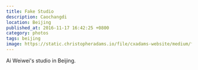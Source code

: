 ```yaml
---
title: Fake Studio
description: Caochangdi
location: Beijing
published_at: 2016-11-17 16:42:25 +0800
category: photos
tags: beijing
image: https://static.christopheradams.io/file/cxadams-website/medium/flickr/2831/10684679515_8a560bbddf_k.jpg
---
```


Ai Weiwei's studio in Beijing.
